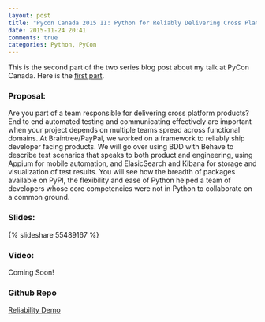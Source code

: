 ```yaml
---
layout: post
title: "Pycon Canada 2015 II: Python for Reliably Delivering Cross Platform Products"
date: 2015-11-24 20:41
comments: true
categories: Python, PyCon
---
```


This is the second part of the two series blog post about my talk at PyCon Canada. Here is the [first part](http://aviadas.com/blog/2015/11/21/pycon-canada-2015-speaking-at-my-first-conference/).

### Proposal:

Are you part of a team responsible for delivering cross platform products? End to end automated testing and communicating effectively are important when your project depends on multiple teams spread across functional domains. At Braintree/PayPal, we worked on a framework to reliably ship developer facing products. We will go over using BDD with Behave to describe test scenarios that speaks to both product and engineering, using Appium for mobile automation, and ElasicSearch and Kibana for storage and visualization of test results. You will see how the breadth of packages available on PyPI, the flexibility and ease of Python helped a team of developers whose core competencies were not in Python to collaborate on a common ground.

### Slides:

{% slideshare 55489167 %}

### Video:

Coming Soon!

### Github Repo

[Reliability Demo](https://github.com/avidas/reliability-demo)
